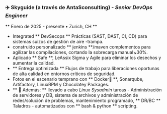 ### ✈️ Skyguide (a través de AntaSconsulting) - _Senior DevOps Engineer_

** Enero de 2025 - presente • Zurich, CH **

- Integrated ** DevSecops ** Prácticas (SAST, DAST, CI, CD) para sistemas suizos de gestión de aire -trampa.
- construido personalizado ** jenkins **/maven complementos para agilizar las compilaciones, cortando la sobrecarga manual↘︎30%.
- Aplicado ** Safe **, LeAssix Sigma y Agile para eliminar los desechos y aumentar la calidad.
- ** Entrega optimizada ** Flujos de trabajo para liberaciones oportunas de alta calidad en entornos críticos de seguridad.
- Fotos en el escenario temprano con ** Docker🐳 **, Sonarqube, Artifactory, LinuxRPM y Chocolatey Packages.
- ** 🔧 Además: ** llevado a cabo _Linux Sysadmin_ tareas - Administración de servidores y DB, sistema de archivos y administración de redes/solución de problemas, mantenimiento programado, ** DR/BC ** Taladros - automatizados con ** bash & python ** scripting.
